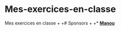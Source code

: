 # Mes-exercices-en-classe
Mes exercices en classe
+
+# Sponsors
+
+* [**Manou**](https://github.com/manugame)
